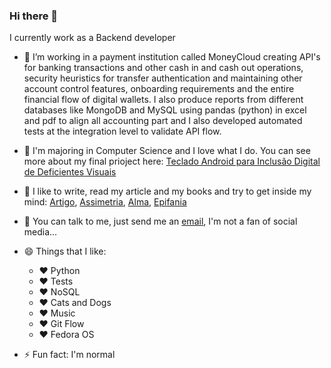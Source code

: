 ### Hi there 👋


I currently work as a Backend developer 

- 🔭 I’m working in a payment institution called MoneyCloud creating API's for banking transactions and other cash in and cash out operations, security heuristics for transfer authentication and maintaining other account control features, onboarding requirements and the entire financial flow of digital wallets. I also produce reports from different databases like MongoDB and MySQL using pandas (python) in excel and pdf to align all accounting part and I also developed automated tests at the integration level to validate API flow.

- 🌱 I'm majoring in Computer Science and I love what I do. You can see more about my final prioject here: [Teclado Android para Inclusão Digital de Deficientes Visuais](https://github.com/MissHead/TecladoSensivel/blob/master/TCC-IZABELA.pdf)

- 🤔 I like to write, read my article and my books and try to get inside my mind: [Artigo](https://www.upf.br/_uploads/Conteudo/senid/2018-artigos-resumidos/179112.pdf), [Assimetria](http://artexpressaeditora.com.br/?product=assimetria-de-izabela-ramos), [Alma](http://artexpressaeditora.com.br/?product=alma), [Epifania](http://artexpressaeditora.com.br/?product=epifania-de-izabela-ramos)

- 💬 You can talk to me, just send me an [email](izabela.head@gmail.com), I'm not a fan of social media...

- 😄 Things that I like:
  - :heart: Python
  - :heart: Tests
  - :heart: NoSQL
  - :heart: Cats and Dogs
  - :heart: Music
  - :heart: Git Flow
  - :heart: Fedora OS

- ⚡ Fun fact: I'm normal
